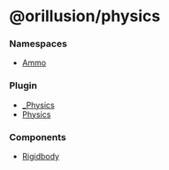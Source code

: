 # @orillusion/physics


### Namespaces

- [Ammo](modules/Ammo.md)

### Plugin

- [\_Physics](classes/Physics.md)
- [Physics](variables/Physics.md)

### Components

- [Rigidbody](classes/Rigidbody.md)
